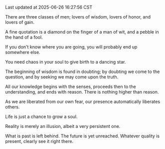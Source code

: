 Last updated at 2025-06-26 16:27:56 CST

There are three classes of men; lovers of wisdom, lovers of honor, and lovers of gain.

A fine quotation is a diamond on the finger of a man of wit, and a pebble in the hand of a fool.

If you don't know where you are going, you will probably end up somewhere else.

You need chaos in your soul to give birth to a dancing star.

The beginning of wisdom is found in doubting; by doubting we come to the question, and by seeking we may come upon the truth.

All our knowledge begins with the senses, proceeds then to the understanding, and ends with reason. There is nothing higher than reason.

As we are liberated from our own fear, our presence automatically liberates others.

Life is just a chance to grow a soul.

Reality is merely an illusion, albeit a very persistent one.

What is past is left behind. The future is yet unreached. Whatever quality is present, clearly see it right there.

